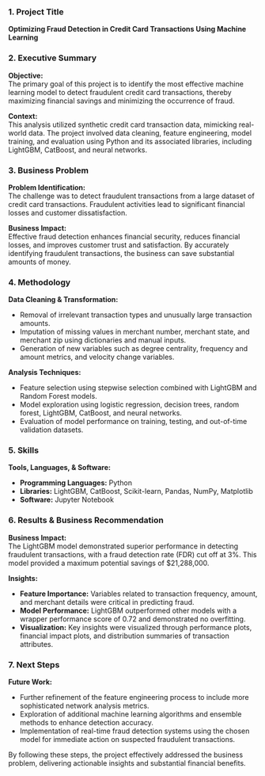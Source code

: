 ### 1. Project Title

**Optimizing Fraud Detection in Credit Card Transactions Using Machine Learning**

### 2. Executive Summary

**Objective:**  
The primary goal of this project is to identify the most effective machine learning model to detect fraudulent credit card transactions, thereby maximizing financial savings and minimizing the occurrence of fraud.

**Context:**  
This analysis utilized synthetic credit card transaction data, mimicking real-world data. The project involved data cleaning, feature engineering, model training, and evaluation using Python and its associated libraries, including LightGBM, CatBoost, and neural networks.

### 3. Business Problem

**Problem Identification:**  
The challenge was to detect fraudulent transactions from a large dataset of credit card transactions. Fraudulent activities lead to significant financial losses and customer dissatisfaction.

**Business Impact:**  
Effective fraud detection enhances financial security, reduces financial losses, and improves customer trust and satisfaction. By accurately identifying fraudulent transactions, the business can save substantial amounts of money.

### 4. Methodology

**Data Cleaning & Transformation:**  
- Removal of irrelevant transaction types and unusually large transaction amounts.
- Imputation of missing values in merchant number, merchant state, and merchant zip using dictionaries and manual inputs.
- Generation of new variables such as degree centrality, frequency and amount metrics, and velocity change variables.

**Analysis Techniques:**  
- Feature selection using stepwise selection combined with LightGBM and Random Forest models.
- Model exploration using logistic regression, decision trees, random forest, LightGBM, CatBoost, and neural networks.
- Evaluation of model performance on training, testing, and out-of-time validation datasets.

### 5. Skills

**Tools, Languages, & Software:**
- **Programming Languages:** Python
- **Libraries:** LightGBM, CatBoost, Scikit-learn, Pandas, NumPy, Matplotlib
- **Software:** Jupyter Notebook

### 6. Results & Business Recommendation

**Business Impact:**  
The LightGBM model demonstrated superior performance in detecting fraudulent transactions, with a fraud detection rate (FDR) cut off at 3%. This model provided a maximum potential savings of $21,288,000.

**Insights:**
- **Feature Importance:** Variables related to transaction frequency, amount, and merchant details were critical in predicting fraud.
- **Model Performance:** LightGBM outperformed other models with a wrapper performance score of 0.72 and demonstrated no overfitting.
- **Visualization:** Key insights were visualized through performance plots, financial impact plots, and distribution summaries of transaction attributes.

### 7. Next Steps

**Future Work:**
- Further refinement of the feature engineering process to include more sophisticated network analysis metrics.
- Exploration of additional machine learning algorithms and ensemble methods to enhance detection accuracy.
- Implementation of real-time fraud detection systems using the chosen model for immediate action on suspected fraudulent transactions.

By following these steps, the project effectively addressed the business problem, delivering actionable insights and substantial financial benefits.
